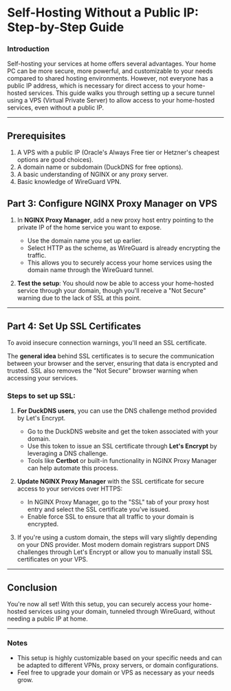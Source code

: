 # Self-Hosting Without a Public IP: Step-by-Step Guide

### Introduction
Self-hosting your services at home offers several advantages. Your home PC can be more secure, more powerful, and customizable to your needs compared to shared hosting environments. However, not everyone has a public IP address, which is necessary for direct access to your home-hosted services. This guide walks you through setting up a secure tunnel using a VPS (Virtual Private Server) to allow access to your home-hosted services, even without a public IP.

---

## Prerequisites
1. A VPS with a public IP (Oracle's Always Free tier or Hetzner's cheapest options are good choices).
2. A domain name or subdomain (DuckDNS for free options).
3. A basic understanding of NGINX or any proxy server.
4. Basic knowledge of WireGuard VPN.





## Part 3: Configure NGINX Proxy Manager on VPS

1. In **NGINX Proxy Manager**, add a new proxy host entry pointing to the private IP of the home service you want to expose.
   - Use the domain name you set up earlier.
   - Select HTTP as the scheme, as WireGuard is already encrypting the traffic.
   - This allows you to securely access your home services using the domain name through the WireGuard tunnel.

2. **Test the setup**: You should now be able to access your home-hosted service through your domain, though you'll receive a "Not Secure" warning due to the lack of SSL at this point.

---

## Part 4: Set Up SSL Certificates
To avoid insecure connection warnings, you'll need an SSL certificate.

The **general idea** behind SSL certificates is to secure the communication between your browser and the server, ensuring that data is encrypted and trusted. SSL also removes the "Not Secure" browser warning when accessing your services.

### Steps to set up SSL:

1. **For DuckDNS users**, you can use the DNS challenge method provided by Let's Encrypt.
   - Go to the DuckDNS website and get the token associated with your domain.
   - Use this token to issue an SSL certificate through **Let's Encrypt** by leveraging a DNS challenge.
   - Tools like **Certbot** or built-in functionality in NGINX Proxy Manager can help automate this process.

2. **Update NGINX Proxy Manager** with the SSL certificate for secure access to your services over HTTPS:
   - In NGINX Proxy Manager, go to the "SSL" tab of your proxy host entry and select the SSL certificate you’ve issued.
   - Enable force SSL to ensure that all traffic to your domain is encrypted.

3. If you're using a custom domain, the steps will vary slightly depending on your DNS provider. Most modern domain registrars support DNS challenges through Let's Encrypt or allow you to manually install SSL certificates on your VPS.

---

## Conclusion
You're now all set! With this setup, you can securely access your home-hosted services using your domain, tunneled through WireGuard, without needing a public IP at home.

---

### Notes
- This setup is highly customizable based on your specific needs and can be adapted to different VPNs, proxy servers, or domain configurations.
- Feel free to upgrade your domain or VPS as necessary as your needs grow.
```
